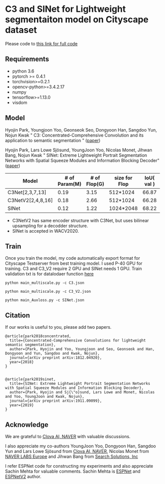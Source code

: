 # C3 and SINet for Lightweight segmentaiton model on Cityscape dataset

Please code to [this link for full code](https://github.com/clovaai/c3_sinet)
## Requirements

- python 3.6
- pytorch >= 0.4.1
- torchvision>=0.2.1
- opencv-python>=3.4.2.17
- numpy
- tensorflow>=1.13.0
- visdom



## Model

Hyojin Park, Youngjoon Yoo, Geonseok Seo, Dongyoon Han, Sangdoo Yun, Nojun Kwak
" C3: Concentrated-Comprehensive Convolution and its application 
to semantic segmentation "
([paper](https://arxiv.org/abs/1812.04920))

Hyojin Park, Lars Lowe Sjösund, YoungJoon Yoo, Nicolas Monet, Jihwan Bang, Nojun Kwak
" SINet: Extreme Lightweight Portrait Segmentation Networks with Spatial 
Squeeze Modules and Information Blocking Decoder" 
([paper](https://arxiv.org/abs/1911.09099))


|       Model   |  # of Param(M)|   # of Flop(G) | size for Flop |   IoU( val )  |    IoU (test) |   server link   |
| ------------- | ------------- | ------------- | ------------- | ------------- |  ------------- |  ------------- | 
| C3Net[2,3,7,13]|    0.19      |       3.15    |   512*1024    |       66.87   |    64.78      | [link](https://www.cityscapes-dataset.com/anonymous-results/?id=35de55e0c66400ecae916473975cf2e939f8d8af1889e119a9ab8fe70a8147d8) | 
| C3NetV2[2,4,8,16] |    0.18       |       2.66    |   512*1024    |       66.28   |    65.48      | [link](https://www.cityscapes-dataset.com/anonymous-results/?id=b00ac06d2c8e806a236a4a44ecb83e12a0f442419e16650a87082e65736f61ac) | 
| SINet        |    0.12       |       1.22     |   1024*2048    |       68.22   |     66.46    | [link](https://www.cityscapes-dataset.com/anonymous-results/?id=2ce70c4caebe666258a8138c0f296b763bdd160743a75500ed38f7854ff59a68) | 

* C3NetV2 has same encoder structure with C3Net, but uses bilinear upsampling for a decodder structure. 
* SINet is accepted in WACV2020.



## Train
Once you train the model, my code automatically export format for Cityscape Testserver from best training model.
I used P-40 GPU for training. 
C3 and C3_V2 require 2 GPU and SINet needs 1 GPU. 
Train validation txt is for datalodaer function [here](https://github.com/sacmehta/ESPNet/tree/master/train/city)

```shell
python main_multiscale.py -c C3.json

python main_multiscale.py -c C3_V2.json

python main_Auxloss.py -c SINet.json
```

## Citation
If our works is useful to you, please add two papers.
```shell
@article{park2018concentrated,
  title={Concentrated-Comprehensive Convolutions for lightweight semantic segmentation},
  author={Park, Hyojin and Yoo, Youngjoon and Seo, Geonseok and Han, Dongyoon and Yun, Sangdoo and Kwak, Nojun},
  journal={arXiv preprint arXiv:1812.04920},
  year={2018}
}


@article{park2019sinet,
  title={SINet: Extreme Lightweight Portrait Segmentation Networks with Spatial Squeeze Modules and Information Blocking Decoder},
  author={Park, Hyojin and Sj{\"o}sund, Lars Lowe and Monet, Nicolas and Yoo, YoungJoon and Kwak, Nojun},
  journal={arXiv preprint arXiv:1911.09099},
  year={2019}
}

```

## Acknowledge
We are grateful to [Clova AI, NAVER](https://github.com/clovaai) with valuable discussions.

I also appreciate my co-authors 
YoungJoon Yoo, Dongyoon Han, Sangdoo Yun and Lars Lowe Sjösund 
from  [Clova AI, NAVER](https://clova.ai/en/research/research-areas.html), 
Nicolas Monet from [NAVER LABS Europe](https://europe.naverlabs.com/)
and Jihwan Bang from [Search Solutions, Inc](https://www.searchsolutions.co.kr/)

I refer ESPNet code for constructing my experiments and also appreciate Sachin Mehta for valuable comments.
Sachin Mehta is [ESPNet](https://github.com/sacmehta/ESPNet) 
and [ESPNetV2](https://github.com/sacmehta/ESPNetv2) author.


